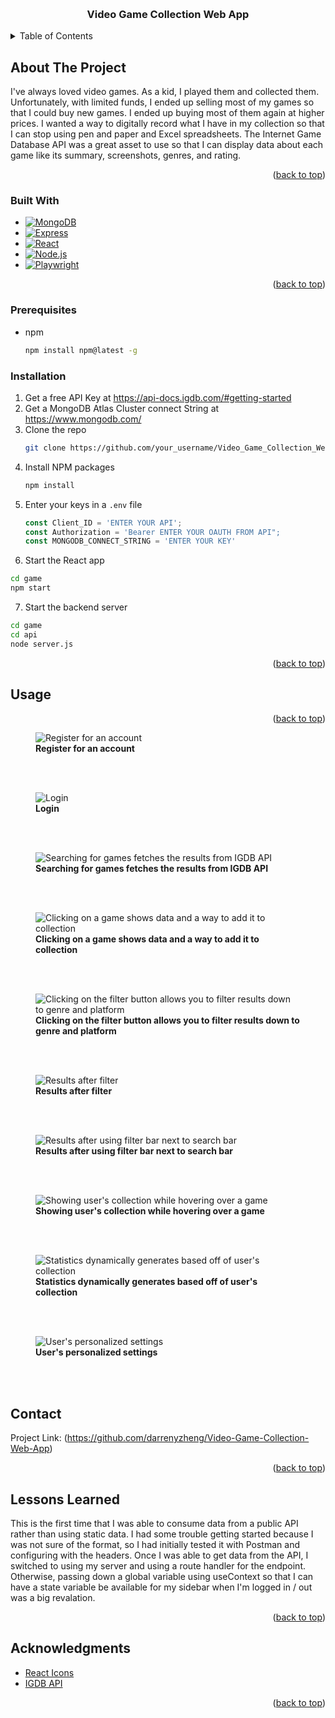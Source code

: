 <a id="readme-top"></a>

<!-- PROJECT LOGO -->
<br />
<div align="center">
  <a href="https://github.com/darrenyzheng/Video-Game-Collection-Web-App">
  </a>

  <h3 align="center">Video Game Collection Web App</h3>

</div>



<!-- TABLE OF CONTENTS -->
<details>
  <summary>Table of Contents</summary>
  <ol>
    <li>
      <a href="#about-the-project">About The Project</a>
      <ul>
        <li><a href="#built-with">Built With</a></li>
      </ul>
    </li>
    <li>
      <a href="#getting-started">Getting Started</a>
      <ul>
        <li><a href="#prerequisites">Prerequisites</a></li>
        <li><a href="#installation">Installation</a></li>
      </ul>
    </li>
    <li><a href="#usage">Usage</a></li>
    <li><a href="#contact">Contact</a></li>
    <li><a href="#lessons-learned">Lessons Learned</a></li>
    <li><a href="#acknowledgments">Acknowledgments</a></li>
  </ol>
</details>



<!-- ABOUT THE PROJECT -->
## About The Project

I've always loved video games. As a kid, I played them and collected them. Unfortunately, with limited funds, I ended up selling most of my games so that I could buy new games. I ended up buying most of them again at higher prices. I wanted a way to digitally record what I have in my collection so that I can stop using pen and paper and Excel spreadsheets. The Internet Game Database API was a great asset to use so that I can display data about each game like its summary, screenshots, genres, and rating.  


<p align="right">(<a href="#readme-top">back to top</a>)</p>



### Built With

* [![MongoDB][MongoDB]][MongoDB-url]
* [![Express][Express.js]][Express-url]
* [![React][React.js]][React-url]
* [![Node.js][Node.js]][Node-url]
* [![Playwright][Playwright]][Playwright-url]
  
<p align="right">(<a href="#readme-top">back to top</a>)</p>



### Prerequisites

* npm
  ```sh
  npm install npm@latest -g
  ```

### Installation


1. Get a free API Key at https://api-docs.igdb.com/#getting-started
2. Get a MongoDB Atlas Cluster connect String at https://www.mongodb.com/
3. Clone the repo
   ```sh
   git clone https://github.com/your_username/Video_Game_Collection_Web_App.git
   ```
4. Install NPM packages
   ```sh
   npm install
   ```
5. Enter your keys in a `.env` file
   ```js
   const Client_ID = 'ENTER YOUR API';
   const Authorization = 'Bearer ENTER YOUR OAUTH FROM API";
   const MONGODB_CONNECT_STRING = 'ENTER YOUR KEY'
   ```
6.  Start the React app     
   ```sh
   cd game 
   npm start
   ```
  7. Start the backend server
   ```sh
   cd game
   cd api
   node server.js
   ```
<p align="right">(<a href="#readme-top">back to top</a>)</p>



<!-- USAGE EXAMPLES -->
## Usage

<p align="right">(<a href="#readme-top">back to top</a>)</p>

<figure>
  <img src='https://github.com/user-attachments/assets/6b1bda40-cecb-4cdc-997c-75bd772e30dc' alt="Register for an account"/>
  <figcaption><strong>Register for an account</strong></figcaption>
</figure>
<br/>
<br/>

<figure>
  <img src='https://github.com/user-attachments/assets/81278713-8546-43e7-9865-c7635f5aa025' alt="Login"/>
  <figcaption><strong>Login</strong></figcaption>
</figure>
<br/>
<br/>

<figure>
  <img src='https://github.com/user-attachments/assets/66b39a0d-be75-4103-8f04-3143119cb4b0' alt="Searching for games fetches the results from IGDB API"/>
  <figcaption><strong>Searching for games fetches the results from IGDB API</strong></figcaption>
</figure>
<br/>
<br/>

<figure>
  <img src='https://github.com/user-attachments/assets/0bc82aa0-2c31-487c-8864-ec0ffb60e8ba' alt="Clicking on a game shows data and a way to add it to collection"/>
  <figcaption><strong>Clicking on a game shows data and a way to add it to collection</strong></figcaption>
</figure>
<br/>
<br/>

<figure>
  <img src='https://github.com/user-attachments/assets/d275bd65-be57-4a00-8bd7-b990091edca9' alt="Clicking on the filter button allows you to filter results down to genre and platform"/>
  <figcaption><strong>Clicking on the filter button allows you to filter results down to genre and platform</strong></figcaption>
</figure>
<br/>
<br/>

<figure>
  <img src='https://github.com/user-attachments/assets/6d8e475e-adb8-4b34-af95-2cb52f397703' alt="Results after filter"/>
  <figcaption><strong>Results after filter</strong></figcaption>
</figure>
<br/>
<br/>

<figure>
  <img src='https://github.com/user-attachments/assets/575b3bac-432d-4093-adeb-f81569f70c44' alt="Results after using filter bar next to search bar"/>
  <figcaption><strong>Results after using filter bar next to search bar</strong></figcaption>
</figure>
<br/>
<br/>

<figure>
  <img src='https://github.com/user-attachments/assets/3d0df63b-052e-405a-84e3-97cca4849f9b' alt="Showing user's collection while hovering over a game"/>
  <figcaption><strong>Showing user's collection while hovering over a game</strong></figcaption>
</figure>
<br/>
<br/>

<figure>
  <img src='https://github.com/user-attachments/assets/6a31d7d6-7922-49a6-b339-99ee5f277453' alt="Statistics dynamically generates based off of user's collection"/>
  <figcaption><strong>Statistics dynamically generates based off of user's collection</strong></figcaption>
</figure>
<br/>
<br/>

<figure>
  <img src='https://github.com/user-attachments/assets/a7fce6cb-8be8-43bc-91ff-bc812b159414' alt="User's personalized settings"/>
  <figcaption><strong>User's personalized settings</strong></figcaption>
</figure>
<br/>
<br/>


<!-- CONTACT -->
## Contact

Project Link: (https://github.com/darrenyzheng/Video-Game-Collection-Web-App)

<p align="right">(<a href="#readme-top">back to top</a>)</p>

<!-- LESSONS LEARNED -->

## Lessons Learned 

<p> This is the first time that I was able to consume data from a public API rather than using static data. I had some trouble getting started because I was not sure of the format, so I had initially tested it with Postman and configuring with the headers. Once I was able to get data from the API, I switched to using my server and using a route handler for the endpoint. Otherwise, passing down a global variable using useContext so that I can have a state variable be available for my sidebar when I'm logged in / out was a big revalation.   </p>
<p align="right">(<a href="#readme-top">back to top</a>)</p>

<!-- ACKNOWLEDGMENTS -->
## Acknowledgments


* [React Icons](https://react-icons.github.io/react-icons/search)
* [IGDB API](https://api-docs.igdb.com/#getting-started)
<p align="right">(<a href="#readme-top">back to top</a>)</p>



<!-- MARKDOWN LINKS & IMAGES -->
<!-- https://www.markdownguide.org/basic-syntax/#reference-style-links -->


[MongoDB]: https://img.shields.io/badge/MongoDB-47A248?style=for-the-badge&logo=mongodb&logoColor=white
[MongoDB-url]: https://www.mongodb.com/
[Express.js]: https://img.shields.io/badge/Express.js-404D59?style=for-the-badge
[Express-url]: https://expressjs.com/
[React.js]: https://img.shields.io/badge/React-20232A?style=for-the-badge&logo=react&logoColor=61DAFB
[React-url]: https://reactjs.org/
[Node.js]: https://img.shields.io/badge/Node.js-43853D?style=for-the-badge&logo=node-dot-js&logoColor=white
[Node-url]: https://nodejs.org/
[Playwright]: https://img.shields.io/badge/Playwright-2EAD33?style=for-the-badge&logo=playwright&logoColor=white
[Playwright-url]: https://playwright.dev/

